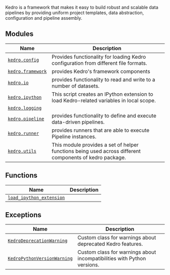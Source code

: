 Kedro is a framework that makes it easy to build robust and scalable data pipelines by providing uniform project templates, data abstraction, configuration and pipeline assembly.

## Modules

| Name                                   | Description                                      |
|----------------------------------------|--------------------------------------------------|
| [`kedro.config`](config/kedro.config.md) | Provides functionality for loading Kedro configuration from different file formats.  |
| [`kedro.framework`](framework/kedro.framework.md) | provides Kedro's framework components  |
| [`kedro.io`](io/kedro.io.md)        | provides functionality to read and write to a number of datasets.    |
| [`kedro.ipython`](ipython/kedro.ipython.md) | This script creates an IPython extension to load Kedro-related variables in local scope.    |
| [`kedro.logging`](kedro.logging.md) |                                                  |
| [`kedro.pipeline`](pipeline/kedro.pipeline.md) | provides functionality to define and execute data-driven pipelines.      |
| [`kedro.runner`](runner/kedro.runner.md) | provides runners that are able to execute Pipeline instances. |
| [`kedro.utils`](kedro.utils.md) | This module provides a set of helper functions being used across different components of kedro package.          |

## Functions
| Name                                   | Description                                      |
|----------------------------------------|--------------------------------------------------|
| [`load_ipython_extension`](kedro.load_ipython_extension.md) |   |


## Exceptions
| Name                                   | Description                                      |
|----------------------------------------|--------------------------------------------------|
| [`KedroDeprecationWarning`](kedro.KedroDeprecationWarning.md) | Custom class for warnings about deprecated Kedro features.  |
| [`KedroPythonVersionWarning`](kedro.KedroPythonVersionWarning.md) | Custom class for warnings about incompatibilities with Python versions.  |
